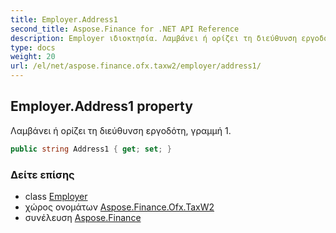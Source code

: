 ```yaml
---
title: Employer.Address1
second_title: Aspose.Finance for .NET API Reference
description: Employer ιδιοκτησία. Λαμβάνει ή ορίζει τη διεύθυνση εργοδότη γραμμή 1.
type: docs
weight: 20
url: /el/net/aspose.finance.ofx.taxw2/employer/address1/
---
```

## Employer.Address1 property

Λαμβάνει ή ορίζει τη διεύθυνση εργοδότη, γραμμή 1.

```csharp
public string Address1 { get; set; }
```

### Δείτε επίσης

* class [Employer](../)
* χώρος ονομάτων [Aspose.Finance.Ofx.TaxW2](../../employer/)
* συνέλευση [Aspose.Finance](../../../)


